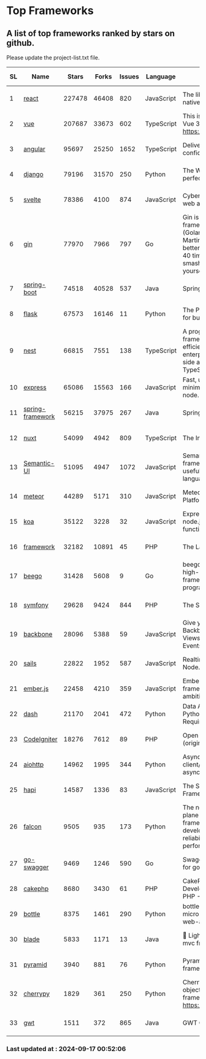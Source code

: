 # Top Frameworks
## A list of top frameworks ranked by stars on github.  
Please update the project-list.txt file.

| SL| Name  | Stars| Forks| Issues | Language | Description | Last Commit |
| --| ------| -----| ---- | ------ | -------- | ----------- | ----------- |
| 1 | [react](https://github.com/facebook/react) | 227478 | 46408 | 820 | JavaScript | The library for web and native user interfaces. | 2024-09-16 19:56:24 |
| 2 | [vue](https://github.com/vuejs/vue) | 207687 | 33673 | 602 | TypeScript | This is the repo for Vue 2. For Vue 3, go to https://github.com/vuejs/core | 2024-06-14 12:52:12 |
| 3 | [angular](https://github.com/angular/angular) | 95697 | 25250 | 1652 | TypeScript | Deliver web apps with confidence 🚀 | 2024-09-16 16:06:49 |
| 4 | [django](https://github.com/django/django) | 79196 | 31570 | 250 | Python | The Web framework for perfectionists with deadlines. | 2024-09-16 20:40:11 |
| 5 | [svelte](https://github.com/sveltejs/svelte) | 78386 | 4100 | 874 | JavaScript | Cybernetically enhanced web apps | 2024-09-16 21:52:37 |
| 6 | [gin](https://github.com/gin-gonic/gin) | 77970 | 7966 | 797 | Go | Gin is a HTTP web framework written in Go (Golang). It features a Martini-like API with much better performance -- up to 40 times faster. If you need smashing performance, get yourself some Gin. | 2024-09-15 00:58:59 |
| 7 | [spring-boot](https://github.com/spring-projects/spring-boot) | 74518 | 40528 | 537 | Java | Spring Boot | 2024-09-16 12:58:21 |
| 8 | [flask](https://github.com/pallets/flask) | 67573 | 16146 | 11 | Python | The Python micro framework for building web applications. | 2024-09-01 16:04:14 |
| 9 | [nest](https://github.com/nestjs/nest) | 66815 | 7551 | 138 | TypeScript | A progressive Node.js framework for building efficient, scalable, and enterprise-grade server-side applications with TypeScript/JavaScript 🚀 | 2024-09-16 10:19:19 |
| 10 | [express](https://github.com/expressjs/express) | 65086 | 15563 | 166 | JavaScript | Fast, unopinionated, minimalist web framework for node. | 2024-09-10 04:37:22 |
| 11 | [spring-framework](https://github.com/spring-projects/spring-framework) | 56215 | 37975 | 267 | Java | Spring Framework | 2024-09-16 14:59:31 |
| 12 | [nuxt](https://github.com/nuxt/nuxt) | 54099 | 4942 | 809 | TypeScript | The Intuitive Vue Framework. | 2024-09-16 20:44:39 |
| 13 | [Semantic-UI](https://github.com/Semantic-Org/Semantic-UI) | 51095 | 4947 | 1072 | JavaScript | Semantic is a UI component framework based around useful principles from natural language. | 2023-01-11 17:05:32 |
| 14 | [meteor](https://github.com/meteor/meteor) | 44289 | 5171 | 310 | JavaScript | Meteor, the JavaScript App Platform | 2024-09-16 14:44:00 |
| 15 | [koa](https://github.com/koajs/koa) | 35122 | 3228 | 32 | JavaScript | Expressive middleware for node.js using ES2017 async functions | 2024-08-31 18:23:31 |
| 16 | [framework](https://github.com/laravel/framework) | 32182 | 10891 | 45 | PHP | The Laravel Framework. | 2024-09-16 19:07:27 |
| 17 | [beego](https://github.com/beego/beego) | 31428 | 5608 | 9 | Go | beego is an open-source, high-performance web framework for the Go programming language. | 2024-09-02 06:14:33 |
| 18 | [symfony](https://github.com/symfony/symfony) | 29628 | 9424 | 844 | PHP | The Symfony PHP framework | 2024-09-16 16:23:30 |
| 19 | [backbone](https://github.com/jashkenas/backbone) | 28096 | 5388 | 59 | JavaScript | Give your JS App some Backbone with Models, Views, Collections, and Events | 2024-09-02 12:55:04 |
| 20 | [sails](https://github.com/balderdashy/sails) | 22822 | 1952 | 587 | JavaScript | Realtime MVC Framework for Node.js | 2024-09-12 16:35:48 |
| 21 | [ember.js](https://github.com/emberjs/ember.js) | 22458 | 4210 | 359 | JavaScript | Ember.js - A JavaScript framework for creating ambitious web applications | 2024-09-16 18:41:27 |
| 22 | [dash](https://github.com/plotly/dash) | 21170 | 2041 | 472 | Python | Data Apps & Dashboards for Python. No JavaScript Required. | 2024-09-12 15:44:56 |
| 23 | [CodeIgniter](https://github.com/bcit-ci/CodeIgniter) | 18276 | 7612 | 89 | PHP | Open Source PHP Framework (originally from EllisLab) | 2024-03-20 03:51:42 |
| 24 | [aiohttp](https://github.com/aio-libs/aiohttp) | 14962 | 1995 | 344 | Python | Asynchronous HTTP client/server framework for asyncio and Python | 2024-09-16 11:09:30 |
| 25 | [hapi](https://github.com/hapijs/hapi) | 14587 | 1336 | 83 | JavaScript | The Simple, Secure Framework Developers Trust | 2024-07-04 00:48:01 |
| 26 | [falcon](https://github.com/falconry/falcon) | 9505 | 935 | 173 | Python | The no-magic web data plane API and microservices framework for Python developers, with a focus on reliability, correctness, and performance at scale. | 2024-09-15 16:58:59 |
| 27 | [go-swagger](https://github.com/go-swagger/go-swagger) | 9469 | 1246 | 590 | Go | Swagger 2.0 implementation for go | 2024-05-13 17:21:38 |
| 28 | [cakephp](https://github.com/cakephp/cakephp) | 8680 | 3430 | 61 | PHP | CakePHP: The Rapid Development Framework for PHP - Official Repository | 2024-09-14 09:30:10 |
| 29 | [bottle](https://github.com/bottlepy/bottle) | 8375 | 1461 | 290 | Python | bottle.py is a fast and simple micro-framework for python web-applications. | 2024-09-16 20:02:44 |
| 30 | [blade](https://github.com/lets-blade/blade) | 5833 | 1171 | 13 | Java | :rocket: Lightning fast and elegant mvc framework for Java8 | 2024-06-17 01:05:35 |
| 31 | [pyramid](https://github.com/Pylons/pyramid) | 3940 | 881 | 76 | Python | Pyramid - A Python web framework | 2024-06-10 16:09:42 |
| 32 | [cherrypy](https://github.com/cherrypy/cherrypy) | 1829 | 361 | 250 | Python | CherryPy is a pythonic, object-oriented HTTP framework.      https://cherrypy.dev | 2024-08-31 10:29:14 |
| 33 | [gwt](https://github.com/gwtproject/gwt) | 1511 | 372 | 865 | Java | GWT Open Source Project | 2024-09-12 11:42:19 |

### Last updated at : 2024-09-17 00:52:06
